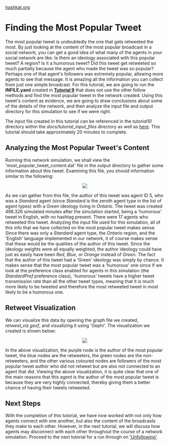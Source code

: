 [hashkat.org](http://hashkat.org)

# Finding the Most Popular Tweet

The most popular tweet is undoubtedly the one that gets retweeted the most. By just looking at the content of the most popular broadcast in a social network, you can get a good idea of what many of the agents in your social network are like. Is there an ideology associated with this popular tweet? A region? Is it a humorous tweet? Did this tweet get retweeted so much partially because the agent who made the tweet was so popular? Perhaps one of that agent's followers was extremely popular, allowing more agents to see that message. It is amazing all the information you can collect from just one simple broadcast. For this tutorial, we are going to run the **INFILE.yaml** created in [**Tutorial 9**](https://github.com/hashkat/hashkat/blob/master/docs/tutorial_input_files/tutorial09_without_other_follow/INFILE.yaml) that does not use the other follow methods and find the most popular tweet in the network created. Using this tweet's content as evidence, we are going to draw conclusions about some of the details of the network, and then analyze the input file and output directory for this simulation to see if we were right.

The input file created in this tutorial can be referenced in the *tutorial10* directory within the *docs/tutorial_input_files* directory as well as [here](https://github.com/hashkat/hashkat/blob/master/docs/tutorial_input_files/tutorial10/INFILE.yaml). This tutorial should take approximately 20 minutes to complete.

## Analyzing the Most Popular Tweet's Content

Running this network simulation, we shall view the 'most_popular_tweet_content.dat' file in the output directory to gather some information about this tweet. Examining this file, you should information similar to the following:

<p align='center'>
<img src='../img/tutorial10/most_popular_tweet_content.png'>
</p>

As we can gather from this file, the author of this tweet was agent ID 5, who was a *Standard* agent (since *Standard* is the zeroth agent type in the list of agent types) with a *Green* ideology living in *Ontario*. The tweet was created 496.326 simulated minutes after the simulation started, being a 'humorous' tweet in English, with no hashtag present. There were 17 agents who retweeted this tweet. Analyzing the input file used for this simulation, all of this info that we have collected on the most popular tweet makes sense. Since there was only a *Standard* agent type, the *Ontario* region, and the 'English' language implemented in our network, it of course makes sense that these would be the qualities of the author of this tweet. Since the ideology weights were all equally weighted, the author ideology could have just as easily have been *Red*, *Blue*, or *Orange* instead of *Green*. The fact that the author of this tweet had a 'Green' ideology was simply by chance. It makes sense that the most popular tweet was a 'humorous' one since if we look at the preference class enabled for agents in this simulation (the *StandardPref* preference class), 'humorous' tweets have a higher tweet transmission rate than all the other tweet types, meaning that it is much more likely to be tweeted and therefore the most retweeted tweet in most likely to be a humorous one.

## Retweet Visualization

We can visualize this data by opening the graph file we created, *retweet_viz.gexf*, and visualizing it using 'Gephi'. The visualization we created is shown below:

<p align='center'>
<img src='../img/tutorial10/retweet_visualization.png'>
</p>

In the above visualization, the purple node is the author of the most popular tweet, the blue nodes are the retweeters, the green nodes are the non-retweeters, and the other various coloured nodes are followers of the most popular tweet author who did not retweet but are also not connected to an agent that did. Viewing the above visualization, it is quite clear that one of the main reasons that this agent is the author of the most popular tweet is because they are very highly connected, thereby giving them a better chance of having their tweets retweeted. 

## Next Steps

With the completion of this tutorial, we have now worked with not only how agents connect with one another, but also the content of the broadcasts they make to each other. However, in the next tutorial, we will discuss how agents may disconnect with each other throughout the course of a network simulation. Proceed to the next tutorial for a run through on ['Unfollowing'](http://docs.hashkat.org/en/latest/tutorial11/).  